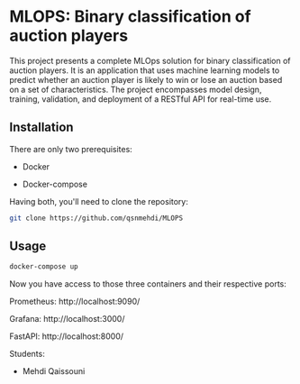 # MLOPS: Binary classification of auction players

This project presents a complete MLOps solution for binary classification of auction players. It is an application that uses machine learning models to predict whether an auction player is likely to win or lose an auction based on a set of characteristics. The project encompasses model design, training, validation, and deployment of a RESTful API for real-time use.

## Installation

There are only two prerequisites:

 - Docker
 
 - Docker-compose

Having both, you'll need to clone the repository:

```bash
git clone https://github.com/qsnmehdi/MLOPS
```



## Usage

```bash
docker-compose up
```

Now you have access to those three containers and their respective ports:

Prometheus: http://localhost:9090/

Grafana: http://localhost:3000/

FastAPI: http://localhost:8000/


Students:

 - Mehdi Qaissouni
